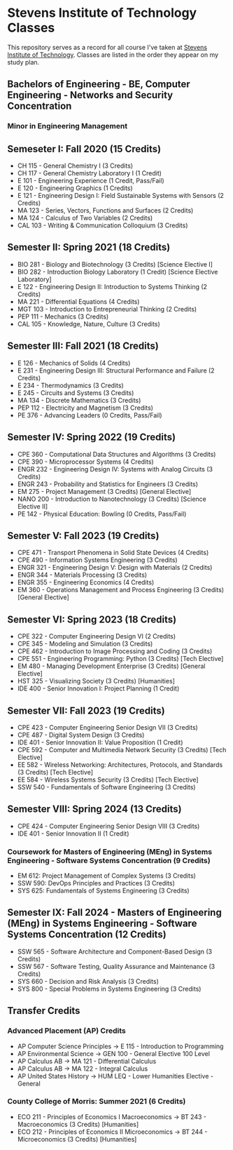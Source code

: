 # Stevens Institute of Technology Classes

This repository serves as a record for all course I've taken at [Stevens Institute of Technology](https://www.stevens.edu/). Classes are listed in the order they appear on my study plan.

## Bachelors of Engineering - BE, Computer Engineering - Networks and Security Concentration

### Minor in Engineering Management

## Semeseter I: Fall 2020 (15 Credits)

* CH 115 - General Chemistry I (3 Credits)
* CH 117 - General Chemistry Laboratory I (1 Credit)
* E 101 - Engineering Experience (1 Credit, Pass/Fail)
* E 120 - Engineering Graphics (1 Credits)
* E 121 - Engineering Design I: Field Sustainable Systems with Sensors (2 Credits)
* MA 123 - Series, Vectors, Functions and Surfaces (2 Credits)
* MA 124 - Calculus of Two Variables (2 Credits)
* CAL 103 - Writing & Communication Colloquium (3 Credits)

## Semester II: Spring 2021 (18 Credits)

* BIO 281 - Biology and Biotechnology (3 Credits) [Science Elective I]
* BIO 282 - Introduction Biology Laboratory (1 Credit) [Science Elective Laboratory]
* E 122 - Engineering Design II: Introduction to Systems Thinking (2 Credits)
* MA 221 - Differential Equations (4 Credits)
* MGT 103 - Introduction to Entrepreneurial Thinking (2 Credits)
* PEP 111 - Mechanics (3 Credits)
* CAL 105 - Knowledge, Nature, Culture (3 Credits)

## Semester III: Fall 2021 (18 Credits)

* E 126 - Mechanics of Solids (4 Credits)
* E 231 - Engineering Design III: Structural Performance and Failure (2 Credits)
* E 234 - Thermodynamics (3 Credits)
* E 245 - Circuits and Systems (3 Credits)
* MA 134 - Discrete Mathematics (3 Credits)
* PEP 112 - Electricity and Magnetism (3 Credits)
* PE 376 - Advancing Leaders (0 Credits, Pass/Fail)

## Semester IV: Spring 2022 (19 Credits)

* CPE 360 - Computational Data Structures and Algorithms (3 Credits)
* CPE 390 - Microprocessor Systems (4 Credits)
* ENGR 232 - Engineering Design IV: Systems with Analog Circuits (3 Credits)
* ENGR 243 - Probability and Statistics for Engineers (3 Credits)
* EM 275 - Project Management (3 Credits) [General Elective]
* NANO 200 - Introduction to Nanotechnology (3 Credits) [Science Elective II]
* PE 142 - Physical Education: Bowling (0 Credits, Pass/Fail)

## Semester V: Fall 2023 (19 Credits)

* CPE 471 - Transport Phenomena in Solid State Devices (4 Credits)
* CPE 490 - Information Systems Engineering (3 Credits)
* ENGR 321 - Engineering Design V: Design with Materials (2 Credits)
* ENGR 344 - Materials Processing (3 Credits)
* ENGR 355 - Engineering Economics (4 Credits)
* EM 360 - Operations Management and Process Engineering (3 Credits) [General Elective]

## Semester VI: Spring 2023 (18 Credits)

* CPE 322 - Computer Engineering Design VI (2 Credits)
* CPE 345 - Modeling and Simulation (3 Credits)
* CPE 462 - Introduction to Image Processing and Coding (3 Credits)
* CPE 551 - Engineering Programming: Python (3 Credits) [Tech Elective]
* EM 480 - Managing Development Enterprise (3 Credits) [General Elective]
* HST 325 - Visualizing Society (3 Credits) [Humanities]
* IDE 400 - Senior Innovation I: Project Planning (1 Credit)

## Semester VII: Fall 2023 (19 Credits)

* CPE 423 - Computer Engineering Senior Design VII (3 Credits)
* CPE 487 - Digital System Design (3 Credits)
* IDE 401 - Senior Innovation II: Value Proposition (1 Credit)
* CPE 592 - Computer and Multimedia Network Security (3 Credits) [Tech Elective]
* EE 582 - Wireless Networking: Architectures, Protocols, and Standards (3 Credits) [Tech Elective]
* EE 584 - Wireless Systems Security (3 Credits) [Tech Elective]
* SSW 540 - Fundamentals of Software Engineering (3 Credits)

## Semester VIII: Spring 2024 (13 Credits)

* CPE 424 - Computer Engineering Senior Design VIII (3 Credits)
* IDE 401 - Senior Innovation II (1 Credit)

### Coursework for Masters of Engineering (MEng) in Systems Engineering - Software Systems Concentration (9 Credits)

* EM 612: Project Management of Complex Systems (3 Credits)
* SSW 590: DevOps Principles and Practices (3 Credits)
* SYS 625: Fundamentals of Systems Engineering (3 Credits)

## Semester IX: Fall 2024 - Masters of Engineering (MEng) in Systems Engineering - Software Systems Concentration (12 Credits)

* SSW 565 - Software Architecture and Component-Based Design (3 Credits)
* SSW 567 - Software Testing, Quality Assurance and Maintenance (3 Credits)
* SYS 660 - Decision and Risk Analysis (3 Credits)
* SYS 800 - Special Problems in Systems Engineering (3 Credits)

## Transfer Credits

### Advanced Placement (AP) Credits

* AP Computer Science Principles -> E 115 - Introduction to Programming
* AP Environmental Science -> GEN 100 - General Elective 100 Level
* AP Calculus AB -> MA 121 - Differential Calculus
* AP Calculus AB -> MA 122 - Integral Calculus
* AP United States History -> HUM LEQ - Lower Humanities Elective - General

### County College of Morris: Summer 2021 (6 Credits)

* ECO 211 - Principles of Economics I Macroeconomics -> BT 243 - Macroeconomics (3 Credits) [Humanities]
* ECO 212 - Principles of Economics II Microeconomics -> BT 244 - Microeconomics (3 Credits) [Humanities]
